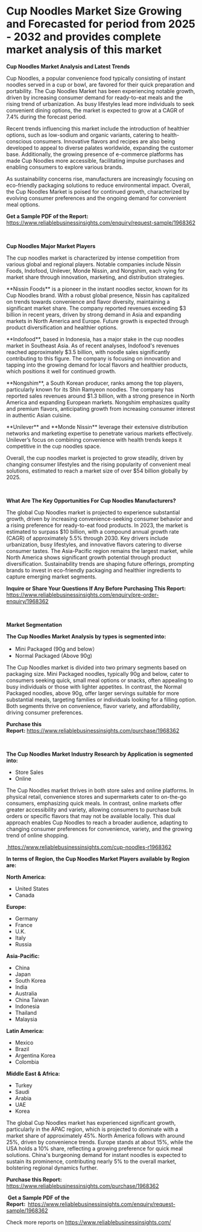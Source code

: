 <p><h1>Cup Noodles Market Size Growing and Forecasted for period from 2025 - 2032 and provides complete market analysis of this market</h1></p><p><strong>Cup Noodles Market Analysis and Latest Trends</strong></p>
<p><p>Cup Noodles, a popular convenience food typically consisting of instant noodles served in a cup or bowl, are favored for their quick preparation and portability. The Cup Noodles Market has been experiencing notable growth, driven by increasing consumer demand for ready-to-eat meals and the rising trend of urbanization. As busy lifestyles lead more individuals to seek convenient dining options, the market is expected to grow at a CAGR of 7.4% during the forecast period.</p><p>Recent trends influencing this market include the introduction of healthier options, such as low-sodium and organic variants, catering to health-conscious consumers. Innovative flavors and recipes are also being developed to appeal to diverse palates worldwide, expanding the customer base. Additionally, the growing presence of e-commerce platforms has made Cup Noodles more accessible, facilitating impulse purchases and enabling consumers to explore various brands.</p><p>As sustainability concerns rise, manufacturers are increasingly focusing on eco-friendly packaging solutions to reduce environmental impact. Overall, the Cup Noodles Market is poised for continued growth, characterized by evolving consumer preferences and the ongoing demand for convenient meal options.</p></p>
<p><strong>Get a Sample PDF of the Report:&nbsp;</strong> <a href="https://www.reliablebusinessinsights.com/enquiry/request-sample/1968362?utm_campaign=2127&utm_medium=2&utm_source=Github&utm_content=ia&utm_term=14022025&utm_id=cup-noodles">https://www.reliablebusinessinsights.com/enquiry/request-sample/1968362</a></p>
<p>&nbsp;</p>
<p><strong>Cup Noodles Major Market Players</strong></p>
<p><p>The cup noodles market is characterized by intense competition from various global and regional players. Notable companies include Nissin Foods, Indofood, Unilever, Monde Nissin, and Nongshim, each vying for market share through innovation, marketing, and distribution strategies.</p><p>**Nissin Foods** is a pioneer in the instant noodles sector, known for its Cup Noodles brand. With a robust global presence, Nissin has capitalized on trends towards convenience and flavor diversity, maintaining a significant market share. The company reported revenues exceeding $3 billion in recent years, driven by strong demand in Asia and expanding markets in North America and Europe. Future growth is expected through product diversification and healthier options.</p><p>**Indofood**, based in Indonesia, has a major stake in the cup noodles market in Southeast Asia. As of recent analyses, Indofood's revenues reached approximately $3.5 billion, with noodle sales significantly contributing to this figure. The company is focusing on innovation and tapping into the growing demand for local flavors and healthier products, which positions it well for continued growth.</p><p>**Nongshim**, a South Korean producer, ranks among the top players, particularly known for its Shin Ramyeon noodles. The company has reported sales revenues around $1.3 billion, with a strong presence in North America and expanding European markets. Nongshim emphasizes quality and premium flavors, anticipating growth from increasing consumer interest in authentic Asian cuisine.</p><p>**Unilever** and **Monde Nissin** leverage their extensive distribution networks and marketing expertise to penetrate various markets effectively. Unilever’s focus on combining convenience with health trends keeps it competitive in the cup noodles space.</p><p>Overall, the cup noodles market is projected to grow steadily, driven by changing consumer lifestyles and the rising popularity of convenient meal solutions, estimated to reach a market size of over $54 billion globally by 2025.</p></p>
<p>&nbsp;</p>
<p><strong>What Are The Key Opportunities For Cup Noodles Manufacturers?</strong></p>
<p><p>The global Cup Noodles market is projected to experience substantial growth, driven by increasing convenience-seeking consumer behavior and a rising preference for ready-to-eat food products. In 2023, the market is estimated to surpass $10 billion, with a compound annual growth rate (CAGR) of approximately 5.5% through 2030. Key drivers include urbanization, busy lifestyles, and innovative flavors catering to diverse consumer tastes. The Asia-Pacific region remains the largest market, while North America shows significant growth potential through product diversification. Sustainability trends are shaping future offerings, prompting brands to invest in eco-friendly packaging and healthier ingredients to capture emerging market segments.</p></p>
<p><strong>Inquire or Share Your Questions If Any Before Purchasing This Report:</strong> <a href="https://www.reliablebusinessinsights.com/enquiry/pre-order-enquiry/1968362?utm_campaign=2127&utm_medium=2&utm_source=Github&utm_content=ia&utm_term=14022025&utm_id=cup-noodles">https://www.reliablebusinessinsights.com/enquiry/pre-order-enquiry/1968362</a></p>
<p>&nbsp;</p>
<p><strong>Market Segmentation</strong></p>
<p><strong>The Cup Noodles Market Analysis by types is segmented into:</strong></p>
<p><ul><li>Mini Packaged (90g and below）</li><li>Normal Packaged (Above 90g)</li></ul></p>
<p><p>The Cup Noodles market is divided into two primary segments based on packaging size. Mini Packaged noodles, typically 90g and below, cater to consumers seeking quick, small meal options or snacks, often appealing to busy individuals or those with lighter appetites. In contrast, the Normal Packaged noodles, above 90g, offer larger servings suitable for more substantial meals, targeting families or individuals looking for a filling option. Both segments thrive on convenience, flavor variety, and affordability, driving consumer preferences.</p></p>
<p><strong>Purchase this Report:&nbsp;</strong><a href="https://www.reliablebusinessinsights.com/purchase/1968362?utm_campaign=2127&utm_medium=2&utm_source=Github&utm_content=ia&utm_term=14022025&utm_id=cup-noodles">https://www.reliablebusinessinsights.com/purchase/1968362</a></p>
<p>&nbsp;</p>
<p><strong>The Cup Noodles Market Industry Research by Application is segmented into:</strong></p>
<p><ul><li>Store Sales</li><li>Online</li></ul></p>
<p><p>The Cup Noodles market thrives in both store sales and online platforms. In physical retail, convenience stores and supermarkets cater to on-the-go consumers, emphasizing quick meals. In contrast, online markets offer greater accessibility and variety, allowing consumers to purchase bulk orders or specific flavors that may not be available locally. This dual approach enables Cup Noodles to reach a broader audience, adapting to changing consumer preferences for convenience, variety, and the growing trend of online shopping.</p></p>
<p><a href="https://www.reliablebusinessinsights.com/cup-noodles-r1968362?utm_campaign=2127&utm_medium=2&utm_source=Github&utm_content=ia&utm_term=14022025&utm_id=cup-noodles">&nbsp;https://www.reliablebusinessinsights.com/cup-noodles-r1968362</a></p>
<p><strong>In terms of Region, the Cup Noodles Market Players available by Region are:</strong></p>
<p>
    <p> <strong> North America: </strong>
        <ul>
            <li>United States</li>
            <li>Canada</li>
        </ul>
        </p> 
    <p> <strong> Europe: </strong>
        <ul>
            <li>Germany</li>
            <li>France</li>
            <li>U.K.</li>
            <li>Italy</li>
            <li>Russia</li>
        </ul>
        </p> 
    <p> <strong> Asia-Pacific: </strong>
        <ul>
            <li>China</li>
            <li>Japan</li>
            <li>South Korea</li>
            <li>India</li>
            <li>Australia</li>
            <li>China Taiwan</li>
            <li>Indonesia</li>
            <li>Thailand</li>
            <li>Malaysia</li>
        </ul>
        </p> 
    <p> <strong> Latin America: </strong>
        <ul>
            <li>Mexico</li>
            <li>Brazil</li>
            <li>Argentina Korea</li>
            <li>Colombia</li>
        </ul>
        </p> 
    <p> <strong> Middle East & Africa: </strong>
        <ul>
            <li>Turkey</li>
            <li>Saudi</li>
            <li>Arabia</li>
            <li>UAE</li>
            <li>Korea</li>
        </ul>
    </p>
    </p>
<p><p>The global Cup Noodles market has experienced significant growth, particularly in the APAC region, which is projected to dominate with a market share of approximately 45%. North America follows with around 25%, driven by convenience trends. Europe stands at about 15%, while the USA holds a 10% share, reflecting a growing preference for quick meal solutions. China's burgeoning demand for instant noodles is expected to sustain its prominence, contributing nearly 5% to the overall market, bolstering regional dynamics further.</p></p>
<p><strong>Purchase this Report: </strong><a href="https://www.reliablebusinessinsights.com/purchase/1968362?utm_campaign=2127&utm_medium=2&utm_source=Github&utm_content=ia&utm_term=14022025&utm_id=cup-noodles">https://www.reliablebusinessinsights.com/purchase/1968362</a></p>
<p>&nbsp;<strong>Get a Sample PDF of the Report:&nbsp;&nbsp;</strong><a href="https://www.reliablebusinessinsights.com/enquiry/request-sample/1968362?utm_campaign=2127&utm_medium=2&utm_source=Github&utm_content=ia&utm_term=14022025&utm_id=cup-noodles">https://www.reliablebusinessinsights.com/enquiry/request-sample/1968362</a></p>
<p><strong></strong></p>
<p>Check more reports on <a href="https://www.reliablebusinessinsights.com/?utm_campaign=2127&utm_medium=2&utm_source=Github&utm_content=ia&utm_term=14022025&utm_id=cup-noodles">https://www.reliablebusinessinsights.com/</a></p>
